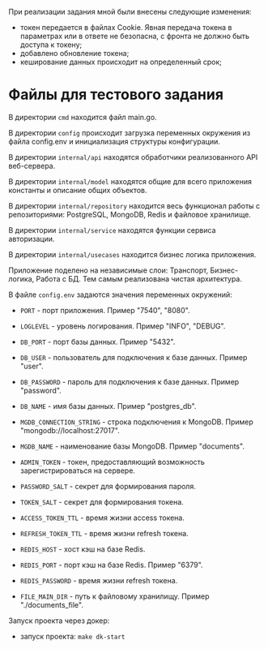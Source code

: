 При реализации задания мной были внесены следующие изменения:
- токен передается в файлах Cookie. Явная передача токена в параметрах или в ответе не безопасна, с фронта не должно быть доступа к токену;
- добавлено обновление токена;
- кеширование данных происходит на определенный срок;

# Файлы для тестового задания

В директории `cmd` находится файл main.go.

В директории `config` происходит загрузка переменных окружения из файла config.env и инициализация структуры конфигурации.

В директории `internal/api` находятся обработчики реализованного API веб-сервера.

В директории `internal/model` находятся общие для всего приложения константы и описание общих объектов.

В директории `internal/repository` находится весь функционал работы с репозиториями: PostgreSQL, MongoDB, Redis и файловое хранилище.

В директории `internal/service` находятся функции сервиса авторизации.

В директории `internal/usecases` находится бизнес логика приложения.

Приложение поделено на независимые слои: Транспорт, Бизнес-логика, Работа с БД. Тем самым реализована чистая архитектура.

В файле `config.env` задаются значения переменных окружений:
- `PORT` - порт приложения. Пример "7540", "8080".
- `LOGLEVEL` - уровень логирования. Пример "INFO", "DEBUG".

- `DB_PORT` - порт базы данных. Пример "5432".
- `DB_USER` - пользователь для подключения к базе данных. Пример "user".
- `DB_PASSWORD` - пароль для подключения к базе данных. Пример "password".
- `DB_NAME` - имя базы данных. Пример "postgres_db".

- `MGDB_CONNECTION_STRING` - строка подключения к MongoDB. Пример "mongodb://localhost:27017".
- `MGDB_NAME` - наименование базы MongoDB. Пример "documents".

- `ADMIN_TOKEN` - токен, предоставляющий возможность зарегистрироваться на сервере.
- `PASSWORD_SALT` - секрет для формирования пароля.
- `TOKEN_SALT` - секрет для формирования токена.
- `ACCESS_TOKEN_TTL` - время жизни access токена.
- `REFRESH_TOKEN_TTL` - время жизни refresh токена.

- `REDIS_HOST` - хост кэш на базе Redis.
- `REDIS_PORT` - порт кэш на базе Redis. Пример "6379".
- `REDIS_PASSWORD` - время жизни refresh токена.

- `FILE_MAIN_DIR` - путь к файловому хранилищу. Пример "./documents_file".

Запуск проекта через докер:
- запуск проекта: `make dk-start`
